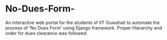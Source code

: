 # No-Dues-Form-
An interactive web portal for the students of IIT Guwahati to automate the process of 'No Dues Form' using Django framework. Proper Hierarchy and order for dues clearance was followed.

